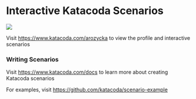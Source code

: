 # Interactive Katacoda Scenarios

[![](http://shields.katacoda.com/katacoda/arozycka/count.svg)](https://www.katacoda.com/arozycka "Get your profile on Katacoda.com")

Visit https://www.katacoda.com/arozycka to view the profile and interactive scenarios

### Writing Scenarios
Visit https://www.katacoda.com/docs to learn more about creating Katacoda scenarios

For examples, visit https://github.com/katacoda/scenario-example
